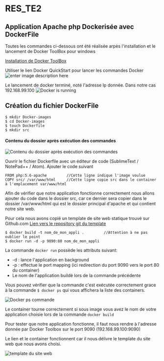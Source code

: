 # RES_TE2
## Application Apache php Dockerisée avec DockerFile

Toutes les commandes ci-dessous ont été réalisée arpès l'installation et le lancement de Docker ToolBox pour windows

[Installation de Docker ToolBox](https://download.docker.com/win/stable/DockerToolbox.exe)

Utiliser le lien Docker QuickStart pour lancer les commandes Docker
![enter image description here](https://i.imgur.com/rg0JQjh.png)

Le lancement de docker terminé, noté l'adresse Ip donnée.
Dans notre cas 192.168.99.100
![Docker is running](https://i.imgur.com/cvzLl7C.png)


## Création du fichier DockerFile
```` 
$ mkdir Docker-images 
$ cd Docker-images
$ touch Dockerfile
$ mkdir src
````

#### Contenu du dossier après exécution des commandes
![Contenu du dossier après exécution des commandes](https://i.imgur.com/BrFlQbF.png)

Ouvrir le fichier Dockerfile avec un éditeur de code (SublimeText / NotePad++ / Atom). Ajouter le code suivant
````
FROM php:5.6-apache         //Cette ligne indique l'image voulue
COPY src/ /var/www/html		//Cette ligne copie src dans le container à l'emplacement var/www/html
````

Afin de vérifier que notre application fonctionne correctement nous allons ajouter du code dans le dossier src, car ce dernier sera copier dans le dossier /var/www/html qui est le dossier principal d'apache et qui contient notre site web.

Pour cela nous avons copié un template de site web statique trouvé sur Github.com
 [Lien vers le repository git du template](https://github.com/BuckyMaler/global)

````
$ docker build -t nom_de_mon_appli .         //Attention à ne pas oublier le point
$ docker run -d -p 9090:80 nom_de_mon_appli  
````

La commande `docker run` possède les attributs suivant:

 - -d : lance l'application en background
 - -p : effectue le port mapping (ici redirection du port 9090 vers le port 80 du container)
 - Le nom de l'application buildé lors de la commande précédente

Vous pouvez vérifier que la commande c'est exécutée correctement grace à la commande `$ docker ps` qui vous affichera la liste des containers.

![Docker ps commande](https://i.imgur.com/3aJfEHG.png)

Le container tourne correctement si sous image vous avez le nom de votre application choisie lors de la commande `docker build`

Pour tester que notre application fonctionne, il faut nous rendre à l'adresse donnée par Docker Toolbox sur le port 9090 (192.168.99.100:9090)

Le lien et le container fonctionnent car il nous délivre le template du site web que nous avons choisi.

![template du site web](https://i.imgur.com/GjFuynC.png)




<!--stackedit_data:
eyJoaXN0b3J5IjpbMTA4MTU5NTcwOCwyMTE2MDExNDM4LDk3OT
k2MzE5Nl19
-->